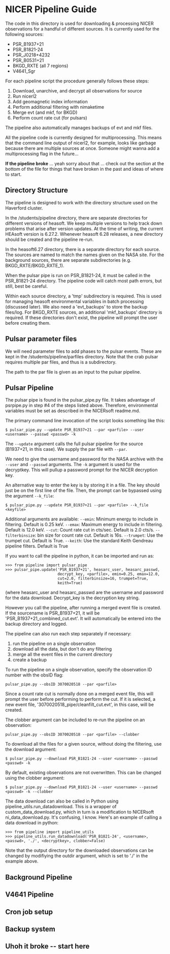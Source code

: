 # NICER Pipeline Guide

The code in this directory is used for downloading & processing NICER observations for a handful of different sources. It is currently used for the following sources:
* PSR_B1937+21
* PSR_B1821-24
* PSR_J0218+4232
* PSR_B0531+21
* BKGD_RXTE (all 7 regions)
* V4641_Sgr

For each pipeline script the procedure generally follows these steps:
1. Download, unarchive, and decrypt all observations for source
2. Run nicerl2
3. Add geomagnetic index information
4. Perform additional filtering with nimaketime
5. Merge evt (and mkf, for BKGD)
6. Perform count rate cut (for pulsars)

The pipeline also automatically manages backups of evt and mkf files.

All the pipeline code is currently designed for multiprocessing. This means that the command line output of nicerl2, for example, looks like garbage because there are multiple sources at once. Someone might wanna add a multiprocessing flag in the future... 

__If the pipeline broke__ ... yeah sorry about that ... check out the section at the bottom of the file for things that have broken in the past and ideas of where to start. 

## Directory Structure

The pipeline is designed to work with the directory structure used on the Haverford cluster. 

In the /students/pipeline directory, there are separate directories for different versions of heasoft. We keep multiple versions to help track down problems that arise after version updates. At the time of writing, the current HEAsoft version is 6.27.2. Whenever heasoft 6.28 releases, a new directory should be created and the pipeline re-run. 

In the heasoft6.27 directory, there is a separate directory for each source. The sources are named to match the names given on the NASA site. For the background sources, there are separate subdirectories (e.g. BKGD_RXTE/BKGD_RXTE_1). 

When the pulsar pipe is run on PSR_B1821-24, it must be called in the PSR_B1821-24 directory. The pipeline code will catch most path errors, but still, best be careful. 

Within each source directory, a 'tmp' subdirectory is required. This is used for managing heasoft environmental variables in batch processing (discussed later). We also need a 'evt_backups' to store the backup files/log. For BKGD_RXTE sources, an additional 'mkf_backups' directory is required. If these directories don't exist, the pipeline will prompt the user before creating them. 

## Pulsar parameter files

We will need parameter files to add phases to the pulsar events. These are kept in the /students/pipeline/parfiles directory. Note that the crab pulsar requires multiple par files, and thus is a subdirectory. 

The path to the par file is given as an input to the pulsar pipeline.

## Pulsar Pipeline

The pulsar pipe is found in the pulsar_pipe.py file. It takes advantage of psrpipe.py in step #4 of the steps listed above. Therefore, environmental variables must be set as described in the NICERsoft readme.md. 

The primary command line invocation of the script looks something like this:
```
$ pulsar_pipe.py --update PSR_B1937+21 --par <parfile> --user <username> --passwd <passwd> -k
```
The `--update` argument calls the full pulsar pipeline for the source (B1937+21, in this case). We supply the par file with `--par`. 

We need to give the username and password for the NASA archive with the `--user` and `--passwd` arguments. The `-k` argument is used for the decryptkey. This will pullup a password prompt for the NICER decryption key. 

An alternative way to enter the key is by storing it in a file. The key should just be on the first line of the file. Then, the prompt can be bypassed using the argument `--k_file`:
```
$ pulsar_pipe.py --update PSR_B1937+21 --par <parfile> --k_file <keyfile>
```

Additional arguments are available:
`--emin`: Minimum energy to include in filtering. Default is 0.25 keV.
`--emax`: Maximum energy to include in filtering. Default is 12.0 keV.
`--cut`: Count rate cut in cts/sec. Default is 2.0 cts/s.
`--filterbinsize`: bin size for count rate cut. Default is 16s. 
`--trumpet`: Use the trumpet cut. Default is True.
`--keith`: Use the standard Keith Gendreau pipeline filters. Default is True

If you want to call the pipeline in python, it can be imported and run as:
```
>>> from pipeline import pulsar_pipe
>>> pulsar_pipe.update('PSR_B1937+21', heasarc_user, heasarc_passwd, 
                       decrypt_key, <parfile>, emin=0.25, emax=12.0,
                       cut=2.0, filterbinsize=16, trumpet=True,
                       keith=True)
```
(where heasarc_user and heasarc_passwd are the username and password for the data download. Decrypt_key is the decryption key string.

However you call the pipeline, after running a merged event file is created. If the sourcename is PSR_B1937+21, it will be 'PSR_B1937+21_combined_cut.evt'. It will automatically be entered into the backup directory and logged. 

The pipeline can also run each step separately if necessary:
1. run the pipeline on a single observation
2. download all the data, but don't do any filtering
3. merge all the event files in the current directory
4. create a backup

To run the pipeline on a single observation, specify the observation ID number with the obsID flag:
```
pulsar_pipe.py --obsID 3070020518 --par <parfile>
```
Since a count rate cut is normally done on a merged event file, this will prompt the user before performing to perform the cut. If it is selected, a new event file, '3070020518_pipe/cleanfilt_cut.evt', in this case, will be created. 

The clobber argument can be included to re-run the pipeline on an observation:
```
pulsar_pipe.py --obsID 3070020518 --par <parfile> --clobber
```

To download all the files for a given source, without doing the filtering, use the download argument:
```
$ pulsar_pipe.py --download PSR_B1821-24 --user <username> --passwd <passwd> -k
```
By default, existing observations are not overwritten. This can be changed using the clobber argument:
```
$ pulsar_pipe.py --download PSR_B1821-24 --user <username> --passwd <passwd> -k --clobber
```

The data download can also be called in Python using pipeline_utils.run_datadownload. This is a wrapper of custom_data_download.py, which in turn is a modification to NICERsoft ni_data_download.py. It's confusing, I know. Here's an example of calling a data download in python:
```
>>> from pipeline import pipeline_utils
>>> pipeline_utils.run_datadownload('PSR_B1821-24', <username>, <passwd>, './', <decryptkey>, clobber=False)
```
Note that the output directory for the downloaded observations can be changed by modifiying the outdir argument, which is set to './' in the example above. 




## Background Pipeline

## V4641 Pipeline

## Cron job setup

## Backup system


## Uhoh it broke -- start here
